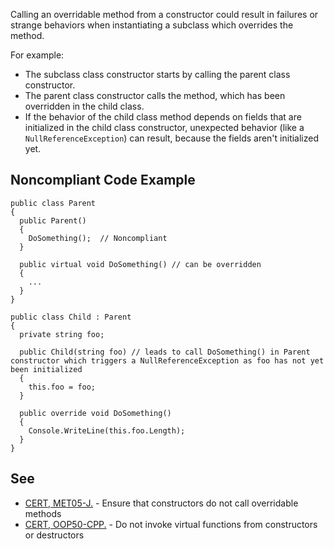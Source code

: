 
Calling an overridable method from a constructor could result in failures or strange behaviors when instantiating a subclass which overrides the method.

For example:

- The subclass class constructor starts by calling the parent class constructor.
- The parent class constructor calls the method, which has been overridden in the child class.
- If the behavior of the child class method depends on fields that are initialized in the child class constructor, unexpected behavior (like a
  `NullReferenceException`) can result, because the fields aren't initialized yet.


## Noncompliant Code Example


    public class Parent
    {
      public Parent()
      {
        DoSomething();  // Noncompliant
      }
    
      public virtual void DoSomething() // can be overridden
      {
        ...
      }
    }
    
    public class Child : Parent
    {
      private string foo;
    
      public Child(string foo) // leads to call DoSomething() in Parent constructor which triggers a NullReferenceException as foo has not yet been initialized
      {
        this.foo = foo;
      }
    
      public override void DoSomething()
      {
        Console.WriteLine(this.foo.Length);
      }
    }


## See

- [CERT, MET05-J.](https://wiki.sei.cmu.edu/confluence/x/8zZGBQ) - Ensure that constructors do not call overridable methods
- [CERT, OOP50-CPP.](https://wiki.sei.cmu.edu/confluence/x/6ns-BQ) - Do not invoke virtual functions from constructors or destructors

